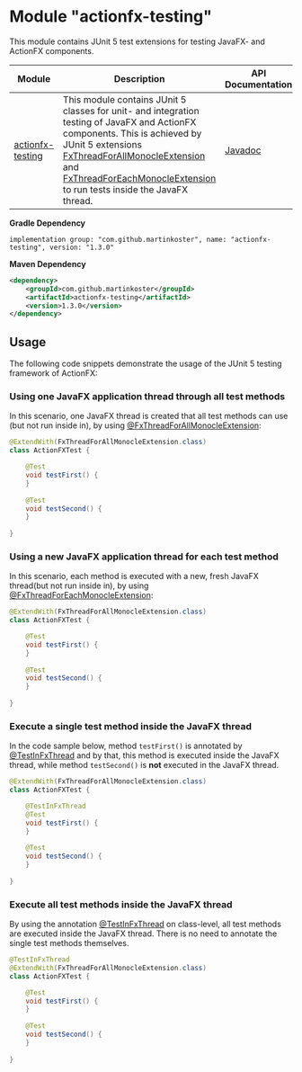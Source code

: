 # Module "actionfx-testing"

This module contains JUnit 5 test extensions for testing JavaFX- and ActionFX components.

Module | Description | API Documentation  
------ | ----------- | ----------------- 
[actionfx-testing](README.md) | This module contains JUnit 5 classes for unit- and integration testing of JavaFX and ActionFX components. This is achieved by JUnit 5 extensions [FxThreadForAllMonocleExtension](src/main/java/com/github/actionfx/testing/junit5/FxThreadForAllMonocleExtension.java) and [FxThreadForEachMonocleExtension](src/main/java/com/github/actionfx/testing/junit5/FxThreadForEachMonocleExtension.java) to run tests inside the JavaFX thread. | [Javadoc](https://martinkoster.github.io/actionfx/actionfx-testing/index.html) 

**Gradle Dependency**

```
implementation group: "com.github.martinkoster", name: "actionfx-testing", version: "1.3.0"
```

**Maven Dependency**

```xml
<dependency>
    <groupId>com.github.martinkoster</groupId>
    <artifactId>actionfx-testing</artifactId>
    <version>1.3.0</version>
</dependency>
```

## Usage

The following code snippets demonstrate the usage of the JUnit 5 testing framework of ActionFX:

### Using one JavaFX application thread through all test methods

In this scenario, one JavaFX thread is created that all test methods can use (but not run inside in), by using [@FxThreadForAllMonocleExtension](src/main/java/com/github/actionfx/testing/junit5/FxThreadForAllMonocleExtension.java):

```java
@ExtendWith(FxThreadForAllMonocleExtension.class)
class ActionFXTest {

	@Test
	void testFirst() {
	}
	
	@Test
	void testSecond() {
	}
	
} 
```

### Using a new JavaFX application thread for each test method

In this scenario, each method is executed with a new, fresh JavaFX thread(but not run inside in), by using [@FxThreadForEachMonocleExtension](src/main/java/com/github/actionfx/testing/junit5/FxThreadForEachMonocleExtension.java):

```java
@ExtendWith(FxThreadForAllMonocleExtension.class)
class ActionFXTest {

	@Test
	void testFirst() {
	}
	
	@Test
	void testSecond() {
	}
	
}
```

### Execute a single test method inside the JavaFX thread

In the code sample below, method `testFirst()` is annotated by [@TestInFxThread](src/main/java/com/github/actionfx/testing/annotation/TestInFxThread.java) and by that, this method is executed inside the JavaFX thread, while method `testSecond()` is **not** executed in the JavaFX thread.

```java
@ExtendWith(FxThreadForAllMonocleExtension.class)
class ActionFXTest {

	@TestInFxThread
	@Test
	void testFirst() {
	}
	
	@Test
	void testSecond() {
	}
	
}
```

### Execute all test methods inside the JavaFX thread

By using the annotation [@TestInFxThread](src/main/java/com/github/actionfx/testing/annotation/TestInFxThread.java) on class-level, all test methods are executed inside the JavaFX thread. There is no need to annotate the single test methods themselves.

```java
@TestInFxThread
@ExtendWith(FxThreadForAllMonocleExtension.class)
class ActionFXTest {

	@Test
	void testFirst() {
	}
	
	@Test
	void testSecond() {
	}
	
}
```